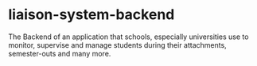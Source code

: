 # liaison-system-backend
The Backend of an application that schools, especially universities use to monitor, supervise and manage students during their attachments, semester-outs and many more.
